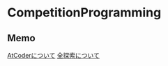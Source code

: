 # CompetitionProgramming

## Memo
[AtCoderについて](https://qiita.com/pkodama/items/93ab0b654d2597e42ac3)
[全探索について](https://qiita.com/MasayaMizuhara/items/86099ad721a329e1d6cd)
